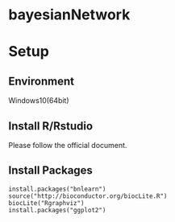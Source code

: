 # bayesianNetwork

# Setup

## Environment

Windows10(64bit)

## Install R/Rstudio

Please follow the official document.

## Install Packages

```
install.packages("bnlearn")
source("http://bioconductor.org/biocLite.R")
biocLite("Rgraphviz")
install.packages("ggplot2")
```
